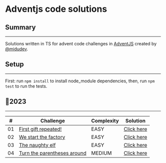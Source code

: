 # Adventjs code solutions

## Summary

---

Solutions written in TS for advent code challenges in [AdventJS](https://adventjs.dev/) created by [@midudev](https://github.com/midudev/).

## Setup

---

First: run `npm install` to install node_module dependencies, then, run `npm test` to run the tests.

## 🎄2023

---

| #   | Challenge                                                                | Complexity | Solution                                                            |
| --- | ------------------------------------------------------------------------ | ---------- | ------------------------------------------------------------------- |
| 01  | [First gift repeated!](https://adventjs.dev/en/challenges/2023/1)        | EASY       | [Click here](https://github.com/inanocs/adventjs/tree/main/2023/01) |
| 02  | [We start the factory](https://adventjs.dev/en/challenges/2023/2)        | EASY       | [Click here](https://github.com/inanocs/adventjs/tree/main/2023/02) |
| 03  | [The naughty elf](https://adventjs.dev/en/challenges/2023/3)             | EASY       | [Click here](https://github.com/inanocs/adventjs/tree/main/2023/03) |
| 04  | [Turn the parentheses around](https://adventjs.dev/en/challenges/2023/4) | MEDIUM     | [Click here](https://github.com/inanocs/adventjs/tree/main/2023/04) |
